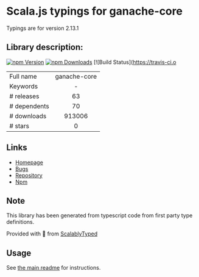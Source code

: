 
# Scala.js typings for ganache-core

Typings are for version 2.13.1

## Library description:
[![npm Version](https://img.shields.io/npm/v/ganache-core.svg)](https://www.npmjs.com/package/ganache-core) [![npm Downloads](https://img.shields.io/npm/dm/ganache-core.svg)](https://www.npmjs.com/package/ganache-core) [![Build Status](https://travis-ci.o

|                    |                 |
| ------------------ | :-------------: |
| Full name          | ganache-core |
| Keywords           | - |
| # releases         | 63 |
| # dependents       | 70 |
| # downloads        | 913006 |
| # stars            | 0 |

## Links
- [Homepage](https://github.com/trufflesuite/ganache-core#readme)
- [Bugs](https://github.com/trufflesuite/ganache-core/issues)
- [Repository](https://github.com/trufflesuite/ganache-core)
- [Npm](https://www.npmjs.com/package/ganache-core)
    


## Note
This library has been generated from typescript code from first party type definitions.

Provided with :purple_heart: from [ScalablyTyped](https://github.com/oyvindberg/ScalablyTyped)

## Usage
See [the main readme](../../readme.md) for instructions.


